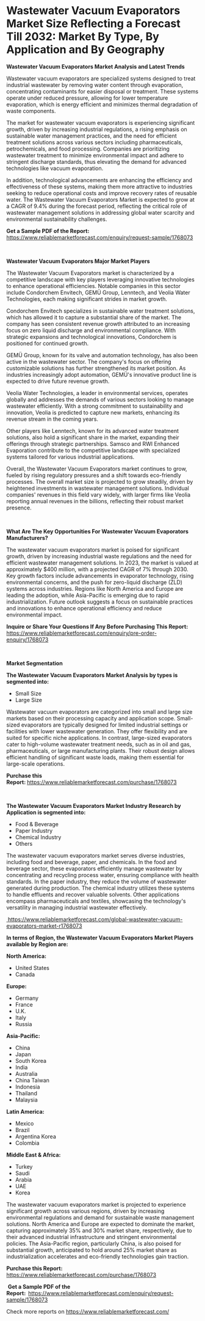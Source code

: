 <p><h1>Wastewater Vacuum Evaporators Market Size Reflecting a Forecast Till 2032: Market By Type, By Application and By Geography</h1></p><p><strong>Wastewater Vacuum Evaporators Market Analysis and Latest Trends</strong></p>
<p><p>Wastewater vacuum evaporators are specialized systems designed to treat industrial wastewater by removing water content through evaporation, concentrating contaminants for easier disposal or treatment. These systems operate under reduced pressure, allowing for lower temperature evaporation, which is energy efficient and minimizes thermal degradation of waste components.</p><p>The market for wastewater vacuum evaporators is experiencing significant growth, driven by increasing industrial regulations, a rising emphasis on sustainable water management practices, and the need for efficient treatment solutions across various sectors including pharmaceuticals, petrochemicals, and food processing. Companies are prioritizing wastewater treatment to minimize environmental impact and adhere to stringent discharge standards, thus elevating the demand for advanced technologies like vacuum evaporation.</p><p>In addition, technological advancements are enhancing the efficiency and effectiveness of these systems, making them more attractive to industries seeking to reduce operational costs and improve recovery rates of reusable water. The Wastewater Vacuum Evaporators Market is expected to grow at a CAGR of 9.4% during the forecast period, reflecting the critical role of wastewater management solutions in addressing global water scarcity and environmental sustainability challenges.</p></p>
<p><strong>Get a Sample PDF of the Report:&nbsp;</strong> <a href="https://www.reliablemarketforecast.com/enquiry/request-sample/1768073?utm_campaign=2276&utm_medium=2&utm_source=Github&utm_content=ia&utm_term=27022025&utm_id=wastewater-vacuum-evaporators">https://www.reliablemarketforecast.com/enquiry/request-sample/1768073</a></p>
<p>&nbsp;</p>
<p><strong>Wastewater Vacuum Evaporators Major Market Players</strong></p>
<p><p>The Wastewater Vacuum Evaporators market is characterized by a competitive landscape with key players leveraging innovative technologies to enhance operational efficiencies. Notable companies in this sector include Condorchem Envitech, GEMÜ Group, Lenntech, and Veolia Water Technologies, each making significant strides in market growth.</p><p>Condorchem Envitech specializes in sustainable water treatment solutions, which has allowed it to capture a substantial share of the market. The company has seen consistent revenue growth attributed to an increasing focus on zero liquid discharge and environmental compliance. With strategic expansions and technological innovations, Condorchem is positioned for continued growth.</p><p>GEMÜ Group, known for its valve and automation technology, has also been active in the wastewater sector. The company's focus on offering customizable solutions has further strengthened its market position. As industries increasingly adopt automation, GEMÜ's innovative product line is expected to drive future revenue growth.</p><p>Veolia Water Technologies, a leader in environmental services, operates globally and addresses the demands of various sectors looking to manage wastewater efficiently. With a strong commitment to sustainability and innovation, Veolia is predicted to capture new markets, enhancing its revenue stream in the coming years.</p><p>Other players like Lenntech, known for its advanced water treatment solutions, also hold a significant share in the market, expanding their offerings through strategic partnerships. Samsco and RWI Enhanced Evaporation contribute to the competitive landscape with specialized systems tailored for various industrial applications.</p><p>Overall, the Wastewater Vacuum Evaporators market continues to grow, fueled by rising regulatory pressures and a shift towards eco-friendly processes. The overall market size is projected to grow steadily, driven by heightened investments in wastewater management solutions. Individual companies' revenues in this field vary widely, with larger firms like Veolia reporting annual revenues in the billions, reflecting their robust market presence.</p></p>
<p>&nbsp;</p>
<p><strong>What Are The Key Opportunities For Wastewater Vacuum Evaporators Manufacturers?</strong></p>
<p><p>The wastewater vacuum evaporators market is poised for significant growth, driven by increasing industrial waste regulations and the need for efficient wastewater management solutions. In 2023, the market is valued at approximately $400 million, with a projected CAGR of 7% through 2030. Key growth factors include advancements in evaporator technology, rising environmental concerns, and the push for zero-liquid discharge (ZLD) systems across industries. Regions like North America and Europe are leading the adoption, while Asia-Pacific is emerging due to rapid industrialization. Future outlook suggests a focus on sustainable practices and innovations to enhance operational efficiency and reduce environmental impact.</p></p>
<p><strong>Inquire or Share Your Questions If Any Before Purchasing This Report:</strong> <a href="https://www.reliablemarketforecast.com/enquiry/pre-order-enquiry/1768073?utm_campaign=2276&utm_medium=2&utm_source=Github&utm_content=ia&utm_term=27022025&utm_id=wastewater-vacuum-evaporators">https://www.reliablemarketforecast.com/enquiry/pre-order-enquiry/1768073</a></p>
<p>&nbsp;</p>
<p><strong>Market Segmentation</strong></p>
<p><strong>The Wastewater Vacuum Evaporators Market Analysis by types is segmented into:</strong></p>
<p><ul><li>Small Size</li><li>Large Size</li></ul></p>
<p><p>Wastewater vacuum evaporators are categorized into small and large size markets based on their processing capacity and application scope. Small-sized evaporators are typically designed for limited industrial settings or facilities with lower wastewater generation. They offer flexibility and are suited for specific niche applications. In contrast, large-sized evaporators cater to high-volume wastewater treatment needs, such as in oil and gas, pharmaceuticals, or large manufacturing plants. Their robust design allows efficient handling of significant waste loads, making them essential for large-scale operations.</p></p>
<p><strong>Purchase this Report:&nbsp;</strong><a href="https://www.reliablemarketforecast.com/purchase/1768073?utm_campaign=2276&utm_medium=2&utm_source=Github&utm_content=ia&utm_term=27022025&utm_id=wastewater-vacuum-evaporators">https://www.reliablemarketforecast.com/purchase/1768073</a></p>
<p>&nbsp;</p>
<p><strong>The Wastewater Vacuum Evaporators Market Industry Research by Application is segmented into:</strong></p>
<p><ul><li>Food & Beverage</li><li>Paper Industry</li><li>Chemical Industry</li><li>Others</li></ul></p>
<p><p>The wastewater vacuum evaporators market serves diverse industries, including food and beverage, paper, and chemicals. In the food and beverage sector, these evaporators efficiently manage wastewater by concentrating and recycling process water, ensuring compliance with health standards. In the paper industry, they reduce the volume of wastewater generated during production. The chemical industry utilizes these systems to handle effluents and recover valuable solvents. Other applications encompass pharmaceuticals and textiles, showcasing the technology's versatility in managing industrial wastewater effectively.</p></p>
<p><a href="https://www.reliablemarketforecast.com/global-wastewater-vacuum-evaporators-market-r1768073?utm_campaign=2276&utm_medium=2&utm_source=Github&utm_content=ia&utm_term=27022025&utm_id=wastewater-vacuum-evaporators">&nbsp;https://www.reliablemarketforecast.com/global-wastewater-vacuum-evaporators-market-r1768073</a></p>
<p><strong>In terms of Region, the Wastewater Vacuum Evaporators Market Players available by Region are:</strong></p>
<p>
    <p> <strong> North America: </strong>
        <ul>
            <li>United States</li>
            <li>Canada</li>
        </ul>
        </p> 
    <p> <strong> Europe: </strong>
        <ul>
            <li>Germany</li>
            <li>France</li>
            <li>U.K.</li>
            <li>Italy</li>
            <li>Russia</li>
        </ul>
        </p> 
    <p> <strong> Asia-Pacific: </strong>
        <ul>
            <li>China</li>
            <li>Japan</li>
            <li>South Korea</li>
            <li>India</li>
            <li>Australia</li>
            <li>China Taiwan</li>
            <li>Indonesia</li>
            <li>Thailand</li>
            <li>Malaysia</li>
        </ul>
        </p> 
    <p> <strong> Latin America: </strong>
        <ul>
            <li>Mexico</li>
            <li>Brazil</li>
            <li>Argentina Korea</li>
            <li>Colombia</li>
        </ul>
        </p> 
    <p> <strong> Middle East & Africa: </strong>
        <ul>
            <li>Turkey</li>
            <li>Saudi</li>
            <li>Arabia</li>
            <li>UAE</li>
            <li>Korea</li>
        </ul>
    </p>
    </p>
<p><p>The wastewater vacuum evaporators market is projected to experience significant growth across various regions, driven by increasing environmental regulations and demand for sustainable waste management solutions. North America and Europe are expected to dominate the market, capturing approximately 35% and 30% market share, respectively, due to their advanced industrial infrastructure and stringent environmental policies. The Asia-Pacific region, particularly China, is also poised for substantial growth, anticipated to hold around 25% market share as industrialization accelerates and eco-friendly technologies gain traction.</p></p>
<p><strong>Purchase this Report: </strong><a href="https://www.reliablemarketforecast.com/purchase/1768073?utm_campaign=2276&utm_medium=2&utm_source=Github&utm_content=ia&utm_term=27022025&utm_id=wastewater-vacuum-evaporators">https://www.reliablemarketforecast.com/purchase/1768073</a></p>
<p>&nbsp;<strong>Get a Sample PDF of the Report:&nbsp;&nbsp;</strong><a href="https://www.reliablemarketforecast.com/enquiry/request-sample/1768073?utm_campaign=2276&utm_medium=2&utm_source=Github&utm_content=ia&utm_term=27022025&utm_id=wastewater-vacuum-evaporators">https://www.reliablemarketforecast.com/enquiry/request-sample/1768073</a></p>
<p><strong></strong></p>
<p>Check more reports on <a href="https://www.reliablemarketforecast.com/?utm_campaign=2276&utm_medium=2&utm_source=Github&utm_content=ia&utm_term=27022025&utm_id=wastewater-vacuum-evaporators">https://www.reliablemarketforecast.com/</a></p>